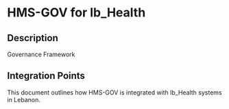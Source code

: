 # HMS-GOV for lb_Health

## Description

Governance Framework

## Integration Points

This document outlines how HMS-GOV is integrated with lb_Health systems in Lebanon.
